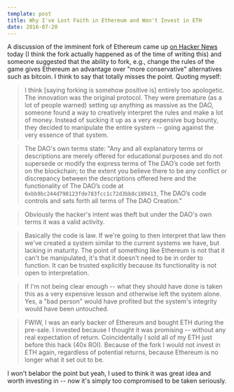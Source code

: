 ```yaml
---
template: post
title: Why I've Lost Faith in Ethereum and Won't Invest in ETH
date: 2016-07-20
---
```


A discussion of the imminent fork of Ethereum came up [on Hacker News](https://news.ycombinator.com/item?id=12125515) today (I think the fork actually happened as of the time of writing this) and someone suggested that the ability to fork, e.g., change the rules of the game gives Ethereum an advantage over "more conservative" alternatives such as bitcoin. I think to say that totally misses the point. Quoting myself:

> I think [saying forking is somehow positive is] entirely too apologetic. The innovation was the original protocol. They were premature (as a lot of people warned) setting up anything as massive as the DAO, someone found a way to creatively interpret the rules and make a lot of money. Instead of sucking it up as a very expensive bug bounty, they decided to manipulate the entire system -- going against the very essence of that system.

> The DAO's own terms state: "Any and all explanatory terms or descriptions are merely offered for educational purposes and do not supersede or modify the express terms of The DAO’s code set forth on the blockchain; to the extent you believe there to be any conflict or discrepancy between the descriptions offered here and the functionality of The DAO’s code at `0xbb9bc244d798123fde783fcc1c72d3bb8c189413`, The DAO’s code controls and sets forth all terms of The DAO Creation."

> Obviously the hacker's intent was theft but under the DAO's own terms it was a valid activity.

> Basically the code is law. If we're going to then interpret that law then we've created a system similar to the current systems we have, but lacking in maturity. The point of something like Ethereum is not that it can't be manipulated, it's that it doesn't need to be in order to function. It can be trusted explicitly because its functionality is not open to interpretation.

> If I'm not being clear enough -- what they should have done is taken this as a very expensive lesson and otherwise left the system alone. Yes, a "bad person" would have profited but the system's integrity would have been untouched.

> FWIW, I was an early backer of Ethereum and bought ETH during the pre-sale. I invested because I thought it was promising -- without any real expectation of return. Coincidentally I sold all of my ETH just before this hack (40x ROI). Because of the fork I would not invest in ETH again, regardless of potential returns, because Ethereum is no longer what it set out to be.

I won't belabor the point but yeah, I used to think it was great idea and worth investing in -- now it's simply too compromised to be taken seriously.
